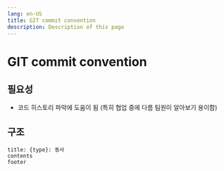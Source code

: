 ```yaml
---
lang: en-US
title: GIT commit convention
description: Description of this page
---
```


# GIT commit convention

## 필요성
- 코드 히스토리 파악에 도움이 됨 (특히 협업 중에 다름 팀원이 알아보기 용이함)

## 구조
```
title: {type}: 동사
contents
footer
```
